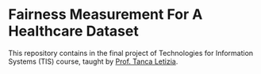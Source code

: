 # Fairness Measurement For A Healthcare Dataset

This repository contains in the final project of Technologies for Information Systems (TIS) course, taught by [Prof. Tanca Letizia](https://scholar.google.com/citations?user=FmRpFsoAAAAJ).
